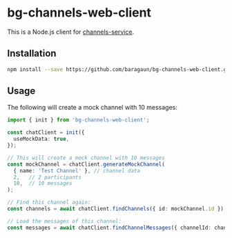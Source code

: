 # bg-channels-web-client

This is a Node.js client for [channels-service](https://github.com/baragaun/channels-service). 

## Installation

```bash
npm install --save https://github.com/baragaun/bg-channels-web-client.git 
```

## Usage

The following will create a mock channel with 10 messages:

```typescript
import { init } from 'bg-channels-web-client';

const chatClient = init({
  useMockData: true,
});

// This will create a mock channel with 10 messages
const mockChannel = chatClient.generateMockChannel(
  { name: 'Test Channel' }, // channel data
  2,   // 2 participants
  10,  // 10 messages
);

// Find this channel again:
const channels = await chatClient.findChannels({ id: mockChannel.id });

// Load the messages of this channel:
const messages = await chatClient.findChannelMessages({ channelId: channels[0].id });
```
